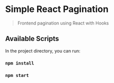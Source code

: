 # Simple React Pagination

> Frontend pagination using React with Hooks

## Available Scripts

In the project directory, you can run:

### `npm install`

### `npm start`
